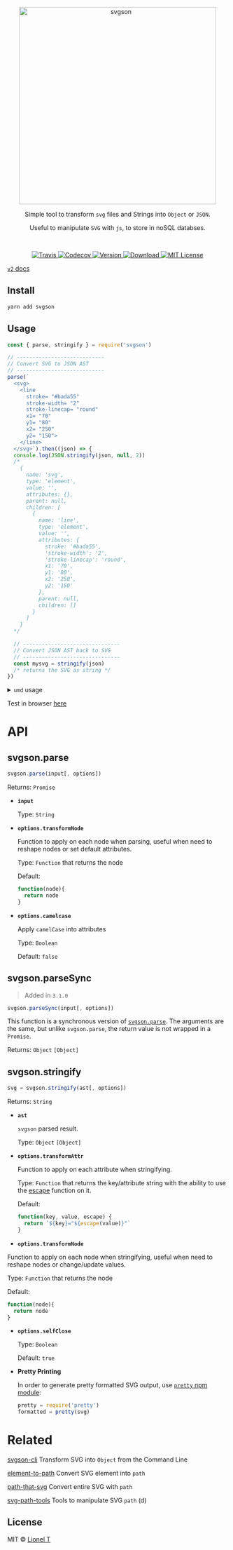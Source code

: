 <p align="center">
  <img alt="svgson" title="svgson" src="logo.svg" width="450">
</p>

<p align="center">
  Simple tool to transform <code>svg</code> files and Strings into <code>Object</code> or <code>JSON</code>.
</p>
<p align="center">
  Useful to manipulate <code>SVG</code> with <code>js</code>, to store in noSQL databses.
</p>

<br/>

<p align="center">
  <a href="https://travis-ci.org/elrumordelaluz/svgson/">
    <img src="https://img.shields.io/travis/elrumordelaluz/svgson.svg" alt="Travis">
  </a>
  <a href="https://codecov.io/gh/elrumordelaluz/svgson">
    <img src="https://img.shields.io/codecov/c/github/elrumordelaluz/svgson.svg" alt="Codecov">
  </a>
  <a href="https://www.npmjs.com/package/svgson">
    <img src="https://img.shields.io/npm/v/svgson.svg" alt="Version">
  </a>
  <a href="https://npm-stat.com/charts.html?package=svgsont">
    <img src="https://img.shields.io/npm/dm/svgson.svg" alt="Download">
  </a>
  <a href="https://opensource.org/licenses/MIT">
    <img src="https://img.shields.io/npm/l/svgson.svg" alt="MIT License">
  </a>
</p>

[`v2` docs](https://github.com/elrumordelaluz/svgson/tree/v2)

## Install

```bash
yarn add svgson
```

## Usage

```js
const { parse, stringify } = require('svgson')

// ----------------------------
// Convert SVG to JSON AST
// ----------------------------
parse(`
  <svg>
    <line
      stroke= "#bada55"
      stroke-width= "2"
      stroke-linecap= "round"
      x1= "70"
      y1= "80"
      x2= "250"
      y2= "150">
    </line>
  </svg>`).then((json) => {
  console.log(JSON.stringify(json, null, 2))
  /*
    {
      name: 'svg',
      type: 'element',
      value: '',
      attributes: {},
      parent: null,
      children: [
        {
          name: 'line',
          type: 'element',
          value: '',
          attributes: {
            stroke: '#bada55',
            'stroke-width': '2',
            'stroke-linecap': 'round',
            x1: '70',
            y1: '80',
            x2: '250',
            y2: '150'
          },
          parent: null,
          children: []
        }
      ]
    }
  */

  // -------------------------------
  // Convert JSON AST back to SVG
  // -------------------------------
  const mysvg = stringify(json)
  /* returns the SVG as string */
})
```

<p>
<details>
  <summary><code>umd</code> usage</summary>
<p>
      <pre lang=js>
const svgson = require('svgson')
svgson
  .parse(
    `&lt;svg&gt;
      &lt;line
        stroke= "#bada55"
        stroke-width= "2"
        stroke-linecap= "round"
        x1= "70"
        y1= "80"
        x2= "250"
        y2= "150"&gt;
      &lt;/line&gt;
    &lt;/svg&gt;`
  )
  .then(function(json) {
    console.log(JSON.stringify(json, null, 2)
  )
&nbsp;
mysvg = svgson.stringify(json)
  </pre>
</p>
</details>
</p>

Test in browser [here](https://codepen.io/elrumordelaluz/full/XBKedz/)

# API

## svgson.parse

```js
svgson.parse(input[, options])
```

Returns: `Promise`

- **`input`**

  Type: `String`

- **`options.transformNode`**

  Function to apply on each node when parsing, useful when need to reshape nodes or set default attributes.

  Type: `Function` that returns the node

  Default:

  ```js
  function(node){
    return node
  }
  ```

- **`options.camelcase`**

  Apply `camelCase` into attributes

  Type: `Boolean`

  Default: `false`

## svgson.parseSync

> Added in `3.1.0`

```js
svgson.parseSync(input[, options])
```

This function is a synchronous version of [`svgson.parse`](#svgsonparse). The arguments are the same, but unlike `svgson.parse`, the return value is not wrapped in a `Promise`.

Returns: `Object` `[Object]`

## svgson.stringify

```js
svg = svgson.stringify(ast[, options])
```

Returns: `String`

- **`ast`**

  `svgson` parsed result.

  Type: `Object` `[Object]`

- **`options.transformAttr`**

  Function to apply on each attribute when stringifying.

  Type: `Function` that returns the key/attribute string with the ability to use the [escape](https://github.com/elrumordelaluz/svgson/blob/master/src/tools.js#L73-L80) function on it.

  Default:

  ```js
  function(key, value, escape) {
    return `${key}="${escape(value)}"`
  }
  ```

- **`options.transformNode`**

Function to apply on each node when stringifying, useful when need to reshape nodes or change/update values.

Type: `Function` that returns the node

Default:

```js
function(node){
  return node
}
```

- **`options.selfClose`**

  Type: `Boolean`

  Default: `true`

- **Pretty Printing**

  In order to generate pretty formatted SVG output, use [`pretty` npm module](https://www.npmjs.com/package/pretty):

  ```js
  pretty = require('pretty')
  formatted = pretty(svg)
  ```

# Related

[svgson-cli](https://github.com/elrumordelaluz/svgson-cli) Transform SVG into `Object` from the Command Line

[element-to-path](https://github.com/elrumordelaluz/element-to-path) Convert SVG element into `path`

[path-that-svg](https://github.com/elrumordelaluz/path-that-svg) Convert entire SVG with `path`

[svg-path-tools](https://github.com/elrumordelaluz/svg-path-tools) Tools to manipulate SVG `path` (d)

## License

MIT © [Lionel T](https://lionel.tzatzk.in)
